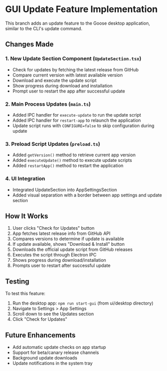 # GUI Update Feature Implementation

This branch adds an update feature to the Goose desktop application, similar to the CLI's update command.

## Changes Made

### 1. New Update Section Component (`UpdateSection.tsx`)
- Check for updates by fetching the latest release from GitHub
- Compare current version with latest available version
- Download and execute the update script
- Show progress during download and installation
- Prompt user to restart the app after successful update

### 2. Main Process Updates (`main.ts`)
- Added IPC handler for `execute-update` to run the update script
- Added IPC handler for `restart-app` to relaunch the application
- Update script runs with `CONFIGURE=false` to skip configuration during update

### 3. Preload Script Updates (`preload.ts`)
- Added `getVersion()` method to retrieve current app version
- Added `executeUpdate()` method to execute update scripts
- Added `restartApp()` method to restart the application

### 4. UI Integration
- Integrated UpdateSection into AppSettingsSection
- Added visual separation with a border between app settings and update section

## How It Works

1. User clicks "Check for Updates" button
2. App fetches latest release info from GitHub API
3. Compares versions to determine if update is available
4. If update available, shows "Download & Install" button
5. Downloads the official update script from GitHub releases
6. Executes the script through Electron IPC
7. Shows progress during download/installation
8. Prompts user to restart after successful update

## Testing

To test this feature:
1. Run the desktop app: `npm run start-gui` (from ui/desktop directory)
2. Navigate to Settings > App Settings
3. Scroll down to see the Updates section
4. Click "Check for Updates"

## Future Enhancements

- Add automatic update checks on app startup
- Support for beta/canary release channels
- Background update downloads
- Update notifications in the system tray